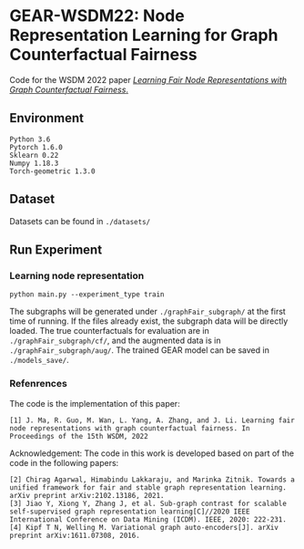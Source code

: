 # GEAR-WSDM22:  Node Representation Learning for Graph Counterfactual Fairness

Code for the WSDM 2022 paper [*Learning Fair Node Representations with Graph Counterfactual Fairness*.](https://arxiv.org/pdf/2201.03662.pdf)

## Environment
```
Python 3.6
Pytorch 1.6.0
Sklearn 0.22
Numpy 1.18.3
Torch-geometric 1.3.0 
```

## Dataset
Datasets can be found in ```./datasets/```

## Run Experiment
### Learning node representation
```
python main.py --experiment_type train
```
The subgraphs will be generated under ```./graphFair_subgraph/``` at the first time of running. If the files already exist, the subgraph data will be directly loaded. The true counterfactuals for evaluation are in ```./graphFair_subgraph/cf/```, and the augmented data is in ```./graphFair_subgraph/aug/```. The trained GEAR model can be saved in ```./models_save/```.

### Refenrences
The code is the implementation of this paper:
```
[1] J. Ma, R. Guo, M. Wan, L. Yang, A. Zhang, and J. Li. Learning fair node representations with graph counterfactual fairness. In Proceedings of the 15th WSDM, 2022
```
Acknowledgement: The code in this work is developed based on part of the code in the following papers:
```
[2] Chirag Agarwal, Himabindu Lakkaraju, and Marinka Zitnik. Towards a unified framework for fair and stable graph representation learning. arXiv preprint arXiv:2102.13186, 2021.
[3] Jiao Y, Xiong Y, Zhang J, et al. Sub-graph contrast for scalable self-supervised graph representation learning[C]//2020 IEEE International Conference on Data Mining (ICDM). IEEE, 2020: 222-231.
[4] Kipf T N, Welling M. Variational graph auto-encoders[J]. arXiv preprint arXiv:1611.07308, 2016.
```
